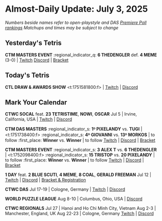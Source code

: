 # Almost-Daily Update: July 3, 2025
*Numbers beside names refer to open-playstyle and DAS [Premiere Poll rankings](https://premierepoll.wordpress.com/)*
*Matchups and times may be subject to change*

## Yesterday's Tetris
**CTM MASTERS EVENT**
:regional_indicator_q:  **6 THEDENGLER** def. **4 MEME** (3-0)  |  [Twitch](https://www.twitch.tv/videos/2502118289?t=00h20m46s)
[Discord](https://go.ctm.gg/discord)  |  [Bracket](https://go.ctm.gg/event/ctm-june-2025/masters-event/)

## Today's Tetris
**CTL DRAW & AWARDS SHOW**
<t:1751581800:f>  |  [Twitch](https://twitch.tv/classictetrisleague)  |  [Discord](https://tinyurl.com/classictetrisleague)

## Mark Your Calendar
**CTWC SOCAL**
feat. **23 TETRISTIME**, **NOWI**, **OSCAR**
Jul 5  |  Irvine, California, USA  |  [Twitch](https://www.twitch.tv/classictetris)  |  [Discord](https://tinyurl.com/ctwcdiscord)

**CTM DAS MASTERS**
:regional_indicator_s:  **1ᴰ PIXELANDY** vs. **TUGI**  |  <t:1751738400:f>
:regional_indicator_s:  **4ᴰ GIOVANNI** vs. **13ᴰ MORKOS**  |  to follow
:first_place:  **Winner** vs. **Winner**  |  to follow
[Twitch](https://twitch.tv/monthlytetris)  |  [Discord](https://go.ctm.gg/discord)  |  [Bracket](https://go.ctm.gg/event/ctm-das-masters-june-2025/das-masters/)

**CTM MASTERS EVENT**
:regional_indicator_s:  **3 ALEX T** vs. **6 THEDENGLER**  |  <t:1752098400:f>
:regional_indicator_s:  **15 TRISTOP** vs. **20 PIXELANDY**  |  to follow
:first_place:  **Winner** vs. **Winner**  |  to follow
[Twitch](https://twitch.tv/monthlytetris)  |  [Discord](https://go.ctm.gg/discord)  |  [Bracket](https://go.ctm.gg/event/ctm-june-2025/masters-event/)

**1 DAY**
feat. **2 BLUE SCUTI**, **4 MEME**, **8 COAL**, **GERALD FREEMAN**
Jul 12  |  [Twitch](https://twitch.tv/pumpyheart)  |  [Discord](https://discord.gg/MPKaJAZ9YE)  |  [Bracket & Registration](https://start.gg/1-day)

**CTWC DAS**
Jul 17-19  |  Cologne, Germany  |  [Twitch](https://www.twitch.tv/classictetris)  |  [Discord](https://tinyurl.com/ctwcdiscord)

**WORLD PUZZLE LEAGUE**
Aug 8-10  |  Columbus, Ohio, USA  |  [Discord](https://discord.gg/rHdMafy5q9)

**CTWC REGIONALS**
Jul 27  |  Hanoi and Ho Chi Minh City, Vietnam
Aug 2-3  |  Manchester, England, UK
Aug 22-23  |  Cologne, Germany
[Twitch](https://www.twitch.tv/classictetris)  |  [Discord](https://tinyurl.com/ctwcdiscord)